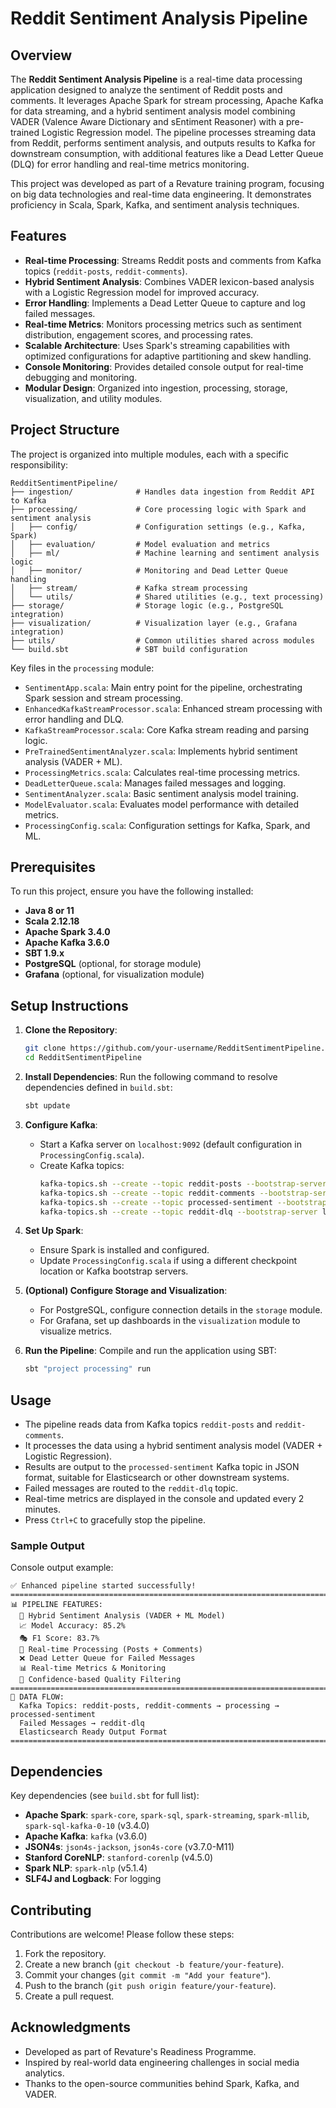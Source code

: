 # Reddit Sentiment Analysis Pipeline

## Overview
The **Reddit Sentiment Analysis Pipeline** is a real-time data processing application designed to analyze the sentiment of Reddit posts and comments. It leverages Apache Spark for stream processing, Apache Kafka for data streaming, and a hybrid sentiment analysis model combining VADER (Valence Aware Dictionary and sEntiment Reasoner) with a pre-trained Logistic Regression model. The pipeline processes streaming data from Reddit, performs sentiment analysis, and outputs results to Kafka for downstream consumption, with additional features like a Dead Letter Queue (DLQ) for error handling and real-time metrics monitoring.

This project was developed as part of a Revature training program, focusing on big data technologies and real-time data engineering. It demonstrates proficiency in Scala, Spark, Kafka, and sentiment analysis techniques.

## Features
- **Real-time Processing**: Streams Reddit posts and comments from Kafka topics (`reddit-posts`, `reddit-comments`).
- **Hybrid Sentiment Analysis**: Combines VADER lexicon-based analysis with a Logistic Regression model for improved accuracy.
- **Error Handling**: Implements a Dead Letter Queue to capture and log failed messages.
- **Real-time Metrics**: Monitors processing metrics such as sentiment distribution, engagement scores, and processing rates.
- **Scalable Architecture**: Uses Spark's streaming capabilities with optimized configurations for adaptive partitioning and skew handling.
- **Console Monitoring**: Provides detailed console output for real-time debugging and monitoring.
- **Modular Design**: Organized into ingestion, processing, storage, visualization, and utility modules.

## Project Structure
The project is organized into multiple modules, each with a specific responsibility:

```
RedditSentimentPipeline/
├── ingestion/              # Handles data ingestion from Reddit API to Kafka
├── processing/             # Core processing logic with Spark and sentiment analysis
│   ├── config/             # Configuration settings (e.g., Kafka, Spark)
│   ├── evaluation/         # Model evaluation and metrics
│   ├── ml/                 # Machine learning and sentiment analysis logic
│   ├── monitor/            # Monitoring and Dead Letter Queue handling
│   ├── stream/             # Kafka stream processing
│   └── utils/              # Shared utilities (e.g., text processing)
├── storage/                # Storage logic (e.g., PostgreSQL integration)
├── visualization/          # Visualization layer (e.g., Grafana integration)
├── utils/                  # Common utilities shared across modules
└── build.sbt               # SBT build configuration
```

Key files in the `processing` module:
- `SentimentApp.scala`: Main entry point for the pipeline, orchestrating Spark session and stream processing.
- `EnhancedKafkaStreamProcessor.scala`: Enhanced stream processing with error handling and DLQ.
- `KafkaStreamProcessor.scala`: Core Kafka stream reading and parsing logic.
- `PreTrainedSentimentAnalyzer.scala`: Implements hybrid sentiment analysis (VADER + ML).
- `ProcessingMetrics.scala`: Calculates real-time processing metrics.
- `DeadLetterQueue.scala`: Manages failed messages and logging.
- `SentimentAnalyzer.scala`: Basic sentiment analysis model training.
- `ModelEvaluator.scala`: Evaluates model performance with detailed metrics.
- `ProcessingConfig.scala`: Configuration settings for Kafka, Spark, and ML.

## Prerequisites
To run this project, ensure you have the following installed:
- **Java 8 or 11**
- **Scala 2.12.18**
- **Apache Spark 3.4.0**
- **Apache Kafka 3.6.0**
- **SBT 1.9.x**
- **PostgreSQL** (optional, for storage module)
- **Grafana** (optional, for visualization module)

## Setup Instructions
1. **Clone the Repository**:
   ```bash
   git clone https://github.com/your-username/RedditSentimentPipeline.git
   cd RedditSentimentPipeline
   ```

2. **Install Dependencies**:
   Run the following command to resolve dependencies defined in `build.sbt`:
   ```bash
   sbt update
   ```

3. **Configure Kafka**:
   - Start a Kafka server on `localhost:9092` (default configuration in `ProcessingConfig.scala`).
   - Create Kafka topics:
     ```bash
     kafka-topics.sh --create --topic reddit-posts --bootstrap-server localhost:9092
     kafka-topics.sh --create --topic reddit-comments --bootstrap-server localhost:9092
     kafka-topics.sh --create --topic processed-sentiment --bootstrap-server localhost:9092
     kafka-topics.sh --create --topic reddit-dlq --bootstrap-server localhost:9092
     ```

4. **Set Up Spark**:
   - Ensure Spark is installed and configured.
   - Update `ProcessingConfig.scala` if using a different checkpoint location or Kafka bootstrap servers.

5. **(Optional) Configure Storage and Visualization**:
   - For PostgreSQL, configure connection details in the `storage` module.
   - For Grafana, set up dashboards in the `visualization` module to visualize metrics.

6. **Run the Pipeline**:
   Compile and run the application using SBT:
   ```bash
   sbt "project processing" run
   ```

## Usage
- The pipeline reads data from Kafka topics `reddit-posts` and `reddit-comments`.
- It processes the data using a hybrid sentiment analysis model (VADER + Logistic Regression).
- Results are output to the `processed-sentiment` Kafka topic in JSON format, suitable for Elasticsearch or other downstream systems.
- Failed messages are routed to the `reddit-dlq` topic.
- Real-time metrics are displayed in the console and updated every 2 minutes.
- Press `Ctrl+C` to gracefully stop the pipeline.

### Sample Output
Console output example:
```
✅ Enhanced pipeline started successfully!
================================================================================
📊 PIPELINE FEATURES:
  🎯 Hybrid Sentiment Analysis (VADER + ML Model)
  📈 Model Accuracy: 85.2%
  🎭 F1 Score: 83.7%
  🔄 Real-time Processing (Posts + Comments)
  ❌ Dead Letter Queue for Failed Messages
  📊 Real-time Metrics & Monitoring
  🎯 Confidence-based Quality Filtering
================================================================================
📡 DATA FLOW:
  Kafka Topics: reddit-posts, reddit-comments → processing → processed-sentiment
  Failed Messages → reddit-dlq
  Elasticsearch Ready Output Format
================================================================================
```

## Dependencies
Key dependencies (see `build.sbt` for full list):
- **Apache Spark**: `spark-core`, `spark-sql`, `spark-streaming`, `spark-mllib`, `spark-sql-kafka-0-10` (v3.4.0)
- **Apache Kafka**: `kafka` (v3.6.0)
- **JSON4s**: `json4s-jackson`, `json4s-core` (v3.7.0-M11)
- **Stanford CoreNLP**: `stanford-corenlp` (v4.5.0)
- **Spark NLP**: `spark-nlp` (v5.1.4)
- **SLF4J and Logback**: For logging

## Contributing
Contributions are welcome! Please follow these steps:
1. Fork the repository.
2. Create a new branch (`git checkout -b feature/your-feature`).
3. Commit your changes (`git commit -m "Add your feature"`).
4. Push to the branch (`git push origin feature/your-feature`).
5. Create a pull request.


## Acknowledgments
- Developed as part of Revature's Readiness Programme.
- Inspired by real-world data engineering challenges in social media analytics.
- Thanks to the open-source communities behind Spark, Kafka, and VADER.
